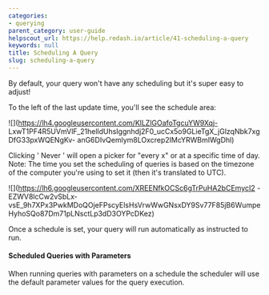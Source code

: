 ```yaml
---
categories:
- querying
parent_category: user-guide
helpscout_url: https://help.redash.io/article/41-scheduling-a-query
keywords: null
title: Scheduling A Query
slug: scheduling-a-query
---
```

By default, your query won't have any scheduling but it's super easy to
adjust!

To the left of the last update time, you'll see the schedule area:

![](https://lh4.googleusercontent.com/KlLZlGOafoTgcuYW9Xqj-
LxwT1PF4R5UVmVlF_21helldUhsIggnhdj2F0_ucCx5o9GLieTgX_jGlzqNbk7xgDfG33pxWQENgKv-
anG6DIvQemlym8LOxcrep2IMcYRWBmIWgDhl)

Clicking  ' Never ' will open a picker for "every x" or at a specific time of
day. Note: The time you set the scheduling of queries is based on the timezone
of the computer you're using to set it (then it's translated to UTC).

![](https://lh6.googleusercontent.com/XREENfkOCSc6gTrPuHA2bCEmycI2
-EZWV8lcCw2vSbLx-
vsE_9h7XPx3PwkMDoQOjeFPscyElsHsVrwWwGNsxDY9Sv77F85jB6WumpeHyhoSQo87Dm71pLNsctLp3dD3OYPcDKez)

Once a schedule is set, your query will run automatically as instructed to
run.

#### Scheduled Queries with Parameters

When running queries with parameters on a schedule the scheduler will use the
default parameter values for the query execution.

